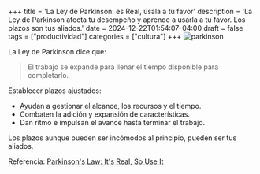 +++
title = 'La Ley de Parkinson: es Real, úsala a tu favor'
description = 'La Ley de Parkinson afecta tu desempeño y aprende a usarla a tu favor. Los plazos son tus aliados.'
date = 2024-12-22T01:54:07-04:00
draft = false
tags = ["productividad"]
categories = ["cultura"]
+++
![parkinson](/img/parkinson.jpg)

La Ley de Parkinson dice que:
> El trabajo se expande para llenar el tiempo disponible para completarlo.

Establecer plazos ajustados:
- Ayudan a gestionar el alcance, los recursos y el tiempo.
- Combaten la adición y expansión de características.
- Dan ritmo e impulsan el avance hasta terminar el trabajo.

Los plazos aunque pueden ser incómodos al principio, pueden ser tus aliados.

Referencia: [Parkinson's Law: It's Real, So Use It](https://theengineeringmanager.substack.com/p/parkinsons-law-its-real-so-use-it)